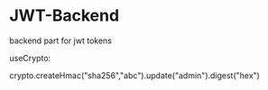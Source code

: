 # JWT-Backend
backend part for jwt tokens

useCrypto:

crypto.createHmac("sha256","abc").update("admin").digest("hex")

